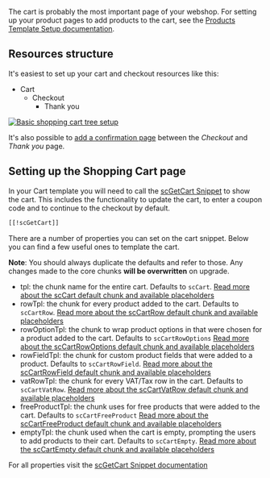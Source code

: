 The cart is probably the most important page of your webshop. For setting up your product pages to add products to the cart, see the [Products Template Setup documentation](Products/Template_Setup). 

## Resources structure 

It's easiest to set up your cart and checkout resources like this:

- Cart 
    - Checkout
        - Thank you

 [ ![Basic shopping cart tree setup](https://assets.modmore.com/uploads/2015/12/tree_structure_setup.png)](https://assets.modmore.com/uploads/2015/12/tree_structure_setup.png "Basic shopping cart tree setup")

It's also possible to [add a confirmation page](Checkout/Confirmation_Page) between the _Checkout_ and _Thank you_ page. 

## Setting up the Shopping Cart page

In your Cart template you will need to call the [scGetCart Snippet](../Snippets/scGetCart) to show the cart. This includes the functionality to update the cart, to enter a coupon code and to continue to the checkout by default. 
   
```` html   
[[!scGetCart]]
````   

There are a number of properties you can set on the cart snippet. Below you can find a few useful ones to template the cart. 

**Note**: You should always duplicate the defaults and refer to those. Any changes made to the core chunks **will be overwritten** on upgrade. 

- tpl: the chunk name for the entire cart. Defaults to `scCart`. [Read more about the scCart default chunk and available placeholders](../Chunks/scCart)
- rowTpl: the chunk for every product added to the cart. Defaults to `scCartRow`. [Read more about the scCartRow default chunk and available placeholders](../Chunks/scCartRow)
- rowOptionTpl: the chunk to wrap product options in that were chosen for a product added to the cart. Defaults to `scCartRowOptions` [Read more about the scCartRowOptions default chunk and available placeholders](../Chunks/scCartRowOptions)
- rowFieldTpl: the chunk for custom product fields that were added to a product. Defaults to `scCartRowField`. [Read more about the scCartRowField default chunk and available placeholders](../Chunks/scCartRowField)
- vatRowTpl: the chunk for every VAT/Tax row in the cart. Defaults to `scCartVatRow`. [Read more about the scCartVatRow default chunk and available placeholders](../Chunks/scCartVatRow)
- freeProductTpl: the chunk uses for free products that were added to the cart. Defaults to `scCartFreeProduct` [Read more about the scCartFreeProduct default chunk and available placeholders](../Chunks/scCartFreeProduct)
- emptyTpl: the chunk used when the cart is empty, prompting the users to add products to their cart. Defaults to `scCartEmpty`. [Read more about the scCartEmpty default chunk and available placeholders](../Chunks/scCartEmpty)

For all properties visit the [scGetCart Snippet documentation](../Snippets/scGetCart)